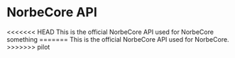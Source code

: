 <h1>NorbeCore API</h1>
<<<<<<< HEAD
This is the official NorbeCore API used for NorbeCore
something
=======
This is the official NorbeCore API used for NorbeCore.
>>>>>>> pilot
